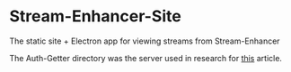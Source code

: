 # Stream-Enhancer-Site

The static site + Electron app for viewing streams from Stream-Enhancer

The Auth-Getter directory was the server used in research for [this](https://blog.jonlu.ca/posts/illegal-streams) article.
